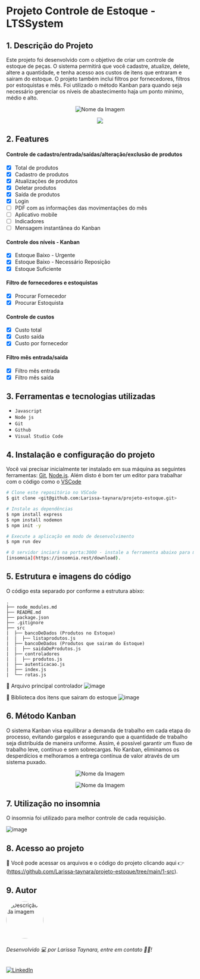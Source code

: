 # Projeto Controle de Estoque - LTSSystem

## 1. Descrição do Projeto

Este projeto foi desenvolvido com o objetivo de criar um controle de estoque de peças.
O sistema permitirá que você cadastre, atualize, delete, altere a quantidade, e tenha acesso aos custos de itens que entraram e sairam do estoque.
O projeto também inclui filtros por fornecedores, filtros por estoquistas e mês.
Foi utilizado o método Kanban para quando seja necessário gerenciar os níveis de abastecimento haja um ponto mínimo, médio e alto.

<p align="center">
  <img src="https://github.com/Larissa-taynara/projeto-estoque/assets/138536327/21630b33-f1ac-4d9d-9173-0ec59958fb33" alt="Nome da Imagem">
</p>

<p align="center">
<img loading="lazy" src="http://img.shields.io/static/v1?label=STATUS&message=EM%20DESENVOLVIMENTO&color=GREEN&style=for-the-badge"/>
</p>

## 2. Features

#### Controle de cadastro/entrada/saídas/alteração/exclusão de produtos
- [x] Total de produtos
- [x] Cadastro de produtos
- [x] Atualizações de produtos
- [x] Deletar produtos
- [x] Saída de produtos
- [x] Login
- [ ] PDF com as informações das movimentações do mês
- [ ] Aplicativo mobile
- [ ] Indicadores
- [ ] Mensagem instantânea do Kanban

 #### Controle dos níveis - Kanban
- [x] Estoque Baixo - Urgente
- [x] Estoque Baixo - Necessário Reposição
- [x] Estoque Suficiente

 #### Filtro de fornecedores e estoquistas    
- [X] Procurar Fornecedor
- [X] Procurar Estoquista

#### Controle de custos
- [x] Custo total
- [x] Custo saída
- [x] Custo por fornecedor

#### Filtro mês entrada/saída
- [x] Filtro mês entrada
- [x] Filtro mês saída

## 3. Ferramentas e tecnologias utilizadas
- ``Javascript``
- ``Node js``
- ``Git``
- ``Github``
- ``Visual Studio Code``

## 4. Instalação e configuração do projeto

Você vai precisar inicialmente ter instalado em sua máquina as seguintes ferramentas:
[Git](https://git-scm.com), [Node.js](https://nodejs.org/en/). 
Além disto é bom ter um editor para trabalhar com o código como o [VSCode](https://code.visualstudio.com/)

```bash
# Clone este repositório no VSCode
$ git clone <git@github.com:Larissa-taynara/projeto-estoque.git>

# Instale as dependências
$ npm install express
$ npm install nodemon
$ npm init -y

# Execute a aplicação em modo de desenvolvimento
$ npm run dev

# O servidor inciará na porta:3000 - instale a ferramenta abaixo para melhor constrole de cada feature:
[insomnia](https://insomnia.rest/download).

```
## 5. Estrutura e imagens do código

O código esta separado por conforme a estrutura abixo:
```text
.
├── node_modules.md
├── README.md
├── package.json
├── .gitignore
├── src
|  ├── bancoDeDados (Produtos no Estoque)
|  |  ├── listaprodutos.js
|  ├── bancoDeDados (Produtos que sairam do Estoque)
|  |  ├── saidaDeProdutos.js
|  ├── controladores
|  |  ├── produtos.js
|  ├── autenticacao.js
|  ├── index.js
|  └── rotas.js
```
📁 Arquivo principal controlador 
![image](https://github.com/Larissa-taynara/projeto-estoque/assets/138536327/6bd6ef68-e93a-4274-accb-c5f297afa5a6)


📁 Biblioteca dos itens que sairam do estoque
![image](https://github.com/Larissa-taynara/projeto-estoque/assets/138536327/b5a04d4a-cafb-48dc-bced-2a002853cd06)


## 6. Método Kanban 

O sistema Kanban visa equilibrar a demanda de trabalho em cada etapa do processo, evitando gargalos e assegurando que a quantidade de trabalho seja distribuída de maneira uniforme. 
Assim, é possível garantir um fluxo de trabalho leve, contínuo e sem sobrecargas. No Kanban, eliminamos os desperdícios e melhoramos a entrega contínua de valor através de um 
sistema puxado.

<p align="center">
<img src="https://github.com/Larissa-taynara/projeto-estoque/assets/138536327/04b86e6c-e27c-4ac1-a730-1249d12fe36b" alt="Nome da Imagem">
</p>
<p align="center">
<img src="https://github.com/Larissa-taynara/projeto-estoque/assets/138536327/63a074c7-a130-4984-9db6-22ed24f32d55" alt="Nome da Imagem">
</p>

## 7. Utilização no insomnia

O insomnia foi utilizado para melhor controle de cada requisição.

![image](https://github.com/Larissa-taynara/projeto-estoque/assets/138536327/3d07ded5-7da3-40df-92a1-b9bbfc0ee5d6)

## 8. Acesso ao projeto

📁 Você pode acessar os arquivos e o código do projeto clicando aqui 👉 (https://github.com/Larissa-taynara/projeto-estoque/tree/main/1-src).


## 9. Autor

<img style="border-radius: 50%;" src="https://github.com/Larissa-taynara/projeto-estoque/assets/138536327/63aafd3f-8949-40ee-8824-cfcd368c0836" width="100px" alt="Descrição da imagem"/>

###### Desenvolvido 💻 por Larissa Taynara, entre em contato 👋🏽! 

[<img src="https://img.shields.io/badge/Linkedin-323330?style=for-the-badge&logo=linkedin&logoColor=blue" alt="LinkedIn" />](https://www.linkedin.com/in/larissa-taynara-b-1a759b65/)

